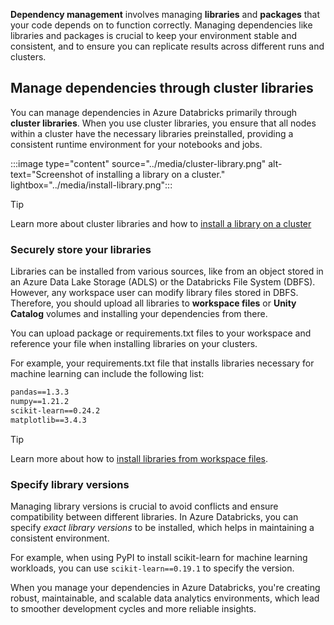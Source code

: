 **Dependency management** involves managing **libraries** and **packages** that your code depends on to function correctly. Managing dependencies like libraries and packages is crucial to keep your environment stable and consistent, and to ensure you can replicate results across different runs and clusters.

## Manage dependencies through cluster libraries

You can manage dependencies in Azure Databricks primarily through **cluster libraries**. When you use cluster libraries, you ensure that all nodes within a cluster have the necessary libraries preinstalled, providing a consistent runtime environment for your notebooks and jobs.

:::image type="content" source="../media/cluster-library.png" alt-text="Screenshot of installing a library on a cluster." lightbox="../media/install-library.png":::

> [!Tip]
> Learn more about cluster libraries and how to [install a library on a cluster](/azure/databricks/libraries/cluster-libraries?azure-portal=true)

### Securely store your libraries

Libraries can be installed from various sources, like from an object stored in an Azure Data Lake Storage (ADLS) or the Databricks File System (DBFS). However, any workspace user can modify library files stored in DBFS. Therefore, you should upload all libraries to **workspace files** or **Unity Catalog** volumes and installing your dependencies from there.

You can upload package or requirements.txt files to your workspace and reference your file when installing libraries on your clusters.

For example, your requirements.txt file that installs libraries necessary for machine learning can include the following list:

```txt
pandas==1.3.3
numpy==1.21.2
scikit-learn==0.24.2
matplotlib==3.4.3
```

> [!Tip]
> Learn more about how to [install libraries from workspace files](/azure/databricks/libraries/workspace-files-libraries?azure-portal=true).

### Specify library versions

Managing library versions is crucial to avoid conflicts and ensure compatibility between different libraries. In Azure Databricks, you can specify *exact library versions* to be installed, which helps in maintaining a consistent environment.

For example, when using PyPI to install scikit-learn for machine learning workloads, you can use `scikit-learn==0.19.1` to specify the version.

When you manage your dependencies in Azure Databricks, you're creating robust, maintainable, and scalable data analytics environments, which lead to smoother development cycles and more reliable insights.

